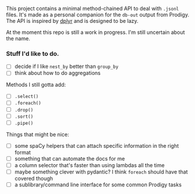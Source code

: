 This project contains a minimal method-chained API to deal with `.jsonl` files. 
It's made as a personal companion for the `db-out` output from Prodigy. The API
is inspired by [dplyr](https://dplyr.tidyverse.org/) and is designed to be lazy.

At the moment this repo is still a work in progress. I'm still uncertain about the name.

### Stuff I'd like to do. 

- [ ] decide if I like `nest_by` better than `group_by` 
- [ ] think about how to do aggregations

Methods I still gotta add:

- [ ] `.select()`
- [ ] `.foreach()`
- [ ] `.drop()`
- [ ] `.sort()`
- [ ] `.pipe()`

Things that might be nice:

- [ ] some spaCy helpers that can attach specific information in the right format
- [ ] something that can automate the docs for me
- [ ] a column selector that's faster than using lambdas all the time 
- [ ] maybe something clever with pydantic? I think `foreach` should have that covered though
- [ ] a sublibrary/command line interface for some common Prodigy tasks 
